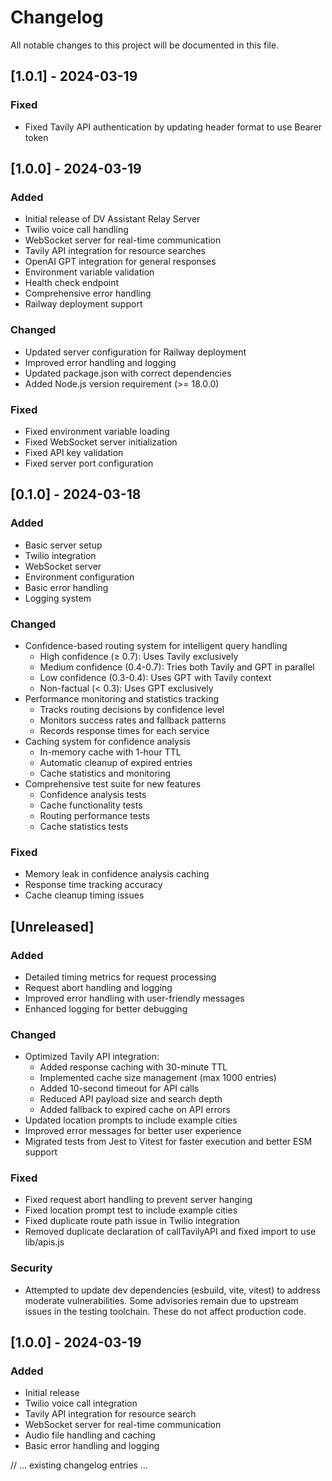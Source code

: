 # Changelog

All notable changes to this project will be documented in this file.

## [1.0.1] - 2024-03-19

### Fixed
- Fixed Tavily API authentication by updating header format to use Bearer token

## [1.0.0] - 2024-03-19

### Added
- Initial release of DV Assistant Relay Server
- Twilio voice call handling
- WebSocket server for real-time communication
- Tavily API integration for resource searches
- OpenAI GPT integration for general responses
- Environment variable validation
- Health check endpoint
- Comprehensive error handling
- Railway deployment support

### Changed
- Updated server configuration for Railway deployment
- Improved error handling and logging
- Updated package.json with correct dependencies
- Added Node.js version requirement (>= 18.0.0)

### Fixed
- Fixed environment variable loading
- Fixed WebSocket server initialization
- Fixed API key validation
- Fixed server port configuration

## [0.1.0] - 2024-03-18

### Added
- Basic server setup
- Twilio integration
- WebSocket server
- Environment configuration
- Basic error handling
- Logging system

### Changed
- Confidence-based routing system for intelligent query handling
  - High confidence (≥ 0.7): Uses Tavily exclusively
  - Medium confidence (0.4-0.7): Tries both Tavily and GPT in parallel
  - Low confidence (0.3-0.4): Uses GPT with Tavily context
  - Non-factual (< 0.3): Uses GPT exclusively
- Performance monitoring and statistics tracking
  - Tracks routing decisions by confidence level
  - Monitors success rates and fallback patterns
  - Records response times for each service
- Caching system for confidence analysis
  - In-memory cache with 1-hour TTL
  - Automatic cleanup of expired entries
  - Cache statistics and monitoring
- Comprehensive test suite for new features
  - Confidence analysis tests
  - Cache functionality tests
  - Routing performance tests
  - Cache statistics tests

### Fixed
- Memory leak in confidence analysis caching
- Response time tracking accuracy
- Cache cleanup timing issues

## [Unreleased]

### Added
- Detailed timing metrics for request processing
- Request abort handling and logging
- Improved error handling with user-friendly messages
- Enhanced logging for better debugging

### Changed
- Optimized Tavily API integration:
  - Added response caching with 30-minute TTL
  - Implemented cache size management (max 1000 entries)
  - Added 10-second timeout for API calls
  - Reduced API payload size and search depth
  - Added fallback to expired cache on API errors
- Updated location prompts to include example cities
- Improved error messages for better user experience
- Migrated tests from Jest to Vitest for faster execution and better ESM support

### Fixed
- Fixed request abort handling to prevent server hanging
- Fixed location prompt test to include example cities
- Fixed duplicate route path issue in Twilio integration
- Removed duplicate declaration of callTavilyAPI and fixed import to use lib/apis.js

### Security
- Attempted to update dev dependencies (esbuild, vite, vitest) to address moderate vulnerabilities. Some advisories remain due to upstream issues in the testing toolchain. These do not affect production code.

## [1.0.0] - 2024-03-19

### Added
- Initial release
- Twilio voice call integration
- Tavily API integration for resource search
- WebSocket server for real-time communication
- Audio file handling and caching
- Basic error handling and logging

// ... existing changelog entries ... 